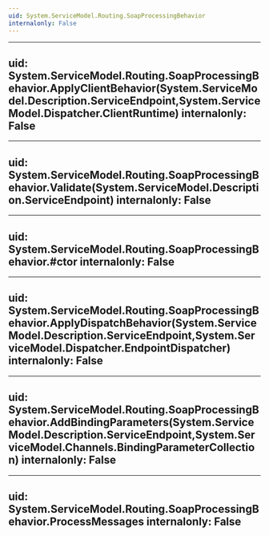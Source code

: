 ```yaml
---
uid: System.ServiceModel.Routing.SoapProcessingBehavior
internalonly: False
---
```


---
uid: System.ServiceModel.Routing.SoapProcessingBehavior.ApplyClientBehavior(System.ServiceModel.Description.ServiceEndpoint,System.ServiceModel.Dispatcher.ClientRuntime)
internalonly: False
---

---
uid: System.ServiceModel.Routing.SoapProcessingBehavior.Validate(System.ServiceModel.Description.ServiceEndpoint)
internalonly: False
---

---
uid: System.ServiceModel.Routing.SoapProcessingBehavior.#ctor
internalonly: False
---

---
uid: System.ServiceModel.Routing.SoapProcessingBehavior.ApplyDispatchBehavior(System.ServiceModel.Description.ServiceEndpoint,System.ServiceModel.Dispatcher.EndpointDispatcher)
internalonly: False
---

---
uid: System.ServiceModel.Routing.SoapProcessingBehavior.AddBindingParameters(System.ServiceModel.Description.ServiceEndpoint,System.ServiceModel.Channels.BindingParameterCollection)
internalonly: False
---

---
uid: System.ServiceModel.Routing.SoapProcessingBehavior.ProcessMessages
internalonly: False
---
